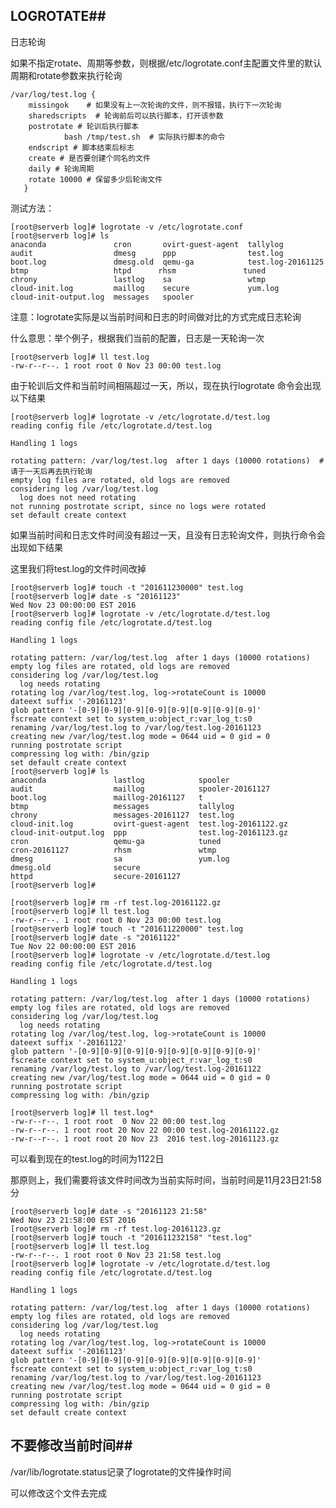 ## LOGROTATE##

日志轮询

如果不指定rotate、周期等参数，则根据/etc/logrotate.conf主配置文件里的默认周期和rotate参数来执行轮询

    /var/log/test.log {
        missingok    # 如果没有上一次轮询的文件，则不报错，执行下一次轮询 
        sharedscripts  # 轮询前后可以执行脚本，打开该参数
        postrotate # 轮训后执行脚本
                bash /tmp/test.sh  # 实际执行脚本的命令
        endscript # 脚本结束后标志
        create # 是否要创建个同名的文件
        daily # 轮询周期
        rotate 10000 # 保留多少后轮询文件
       }
测试方法：

```shell
[root@serverb log]# logrotate -v /etc/logrotate.conf
[root@serverb log]# ls
anaconda               cron       ovirt-guest-agent  tallylog
audit                  dmesg      ppp                test.log
boot.log               dmesg.old  qemu-ga            test.log-20161125
btmp                   htpd      rhsm               tuned
chrony                 lastlog    sa                 wtmp
cloud-init.log         maillog    secure             yum.log
cloud-init-output.log  messages   spooler
```

注意：logrotate实际是以当前时间和日志的时间做对比的方式完成日志轮询

什么意思：举个例子，根据我们当前的配置，日志是一天轮询一次

```shell
[root@serverb log]# ll test.log
-rw-r--r--. 1 root root 0 Nov 23 00:00 test.log

```

由于轮训后文件和当前时间相隔超过一天，所以，现在执行logrotate 命令会出现以下结果

```shell
[root@serverb log]# logrotate -v /etc/logrotate.d/test.log 
reading config file /etc/logrotate.d/test.log

Handling 1 logs

rotating pattern: /var/log/test.log  after 1 days (10000 rotations)  # 请于一天后再去执行轮询
empty log files are rotated, old logs are removed
considering log /var/log/test.log
  log does not need rotating
not running postrotate script, since no logs were rotated
set default create context

```

如果当前时间和日志文件时间没有超过一天，且没有日志轮询文件，则执行命令会出现如下结果

这里我们将test.log的文件时间改掉

```shell
[root@serverb log]# touch -t "201611230000" test.log
[root@serverb log]# date -s "20161123"
Wed Nov 23 00:00:00 EST 2016
[root@serverb log]# logrotate -v /etc/logrotate.d/test.log 
reading config file /etc/logrotate.d/test.log

Handling 1 logs

rotating pattern: /var/log/test.log  after 1 days (10000 rotations)
empty log files are rotated, old logs are removed
considering log /var/log/test.log
  log needs rotating
rotating log /var/log/test.log, log->rotateCount is 10000
dateext suffix '-20161123'
glob pattern '-[0-9][0-9][0-9][0-9][0-9][0-9][0-9][0-9]'
fscreate context set to system_u:object_r:var_log_t:s0
renaming /var/log/test.log to /var/log/test.log-20161123
creating new /var/log/test.log mode = 0644 uid = 0 gid = 0
running postrotate script
compressing log with: /bin/gzip
set default create context
[root@serverb log]# ls
anaconda               lastlog            spooler
audit                  maillog            spooler-20161127
boot.log               maillog-20161127   t
btmp                   messages           tallylog
chrony                 messages-20161127  test.log
cloud-init.log         ovirt-guest-agent  test.log-20161122.gz
cloud-init-output.log  ppp                test.log-20161123.gz
cron                   qemu-ga            tuned
cron-20161127          rhsm               wtmp
dmesg                  sa                 yum.log
dmesg.old              secure
httpd                  secure-20161127
[root@serverb log]# 

```

```shell
[root@serverb log]# rm -rf test.log-20161122.gz 
[root@serverb log]# ll test.log
-rw-r--r--. 1 root root 0 Nov 23 00:00 test.log
[root@serverb log]# touch -t "201611220000" test.log 
[root@serverb log]# date -s "20161122"
Tue Nov 22 00:00:00 EST 2016
[root@serverb log]# logrotate -v /etc/logrotate.d/test.log 
reading config file /etc/logrotate.d/test.log

Handling 1 logs

rotating pattern: /var/log/test.log  after 1 days (10000 rotations)
empty log files are rotated, old logs are removed
considering log /var/log/test.log
  log needs rotating
rotating log /var/log/test.log, log->rotateCount is 10000
dateext suffix '-20161122'
glob pattern '-[0-9][0-9][0-9][0-9][0-9][0-9][0-9][0-9]'
fscreate context set to system_u:object_r:var_log_t:s0
renaming /var/log/test.log to /var/log/test.log-20161122
creating new /var/log/test.log mode = 0644 uid = 0 gid = 0
running postrotate script
compressing log with: /bin/gzip

```

```shell
[root@serverb log]# ll test.log*
-rw-r--r--. 1 root root  0 Nov 22 00:00 test.log
-rw-r--r--. 1 root root 20 Nov 22 00:00 test.log-20161122.gz
-rw-r--r--. 1 root root 20 Nov 23  2016 test.log-20161123.gz

```

可以看到现在的test.log的时间为1122日

那原则上，我们需要将该文件时间改为当前实际时间，当前时间是11月23日21:58分

```shell
[root@serverb log]# date -s "20161123 21:58"
Wed Nov 23 21:58:00 EST 2016
[root@serverb log]# rm -rf test.log-20161123.gz 
[root@serverb log]# touch -t "201611232158" "test.log"
[root@serverb log]# ll test.log
-rw-r--r--. 1 root root 0 Nov 23 21:58 test.log
[root@serverb log]# logrotate -v /etc/logrotate.d/test.log 
reading config file /etc/logrotate.d/test.log

Handling 1 logs

rotating pattern: /var/log/test.log  after 1 days (10000 rotations)
empty log files are rotated, old logs are removed
considering log /var/log/test.log
  log needs rotating
rotating log /var/log/test.log, log->rotateCount is 10000
dateext suffix '-20161123'
glob pattern '-[0-9][0-9][0-9][0-9][0-9][0-9][0-9][0-9]'
fscreate context set to system_u:object_r:var_log_t:s0
renaming /var/log/test.log to /var/log/test.log-20161123
creating new /var/log/test.log mode = 0644 uid = 0 gid = 0
running postrotate script
compressing log with: /bin/gzip
set default create context
```

## 不要修改当前时间##

/var/lib/logrotate.status记录了logrotate的文件操作时间

可以修改这个文件去完成



